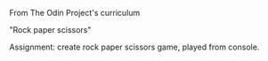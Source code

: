 From The Odin Project's curriculum

"Rock paper scissors"

Assignment: create rock paper scissors game, played from console.